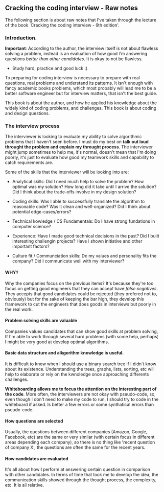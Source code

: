 ## Cracking the coding interview - Raw notes

The following section is about raw notes that I've taken through the lecture of the book 'Cracking the coding interview - 6th edition'. 

### Introduction.
**Important**: According to the author, the interview itself is not about flawless solving a problem, instead is an evaluation of how good I'm answering questions *better than other candidates*. It is okay to not be flawless.

- Study hard, practice and good luck :).

To preparing for coding interview is necessary to prepare with real questions, real problems and understand its patterns. It isn't enough with fancy academic books problems, which most probably will lead me to be a better software engineer but for interview matters, that isn't the best guide.

This book is about the author, and how he applied his knowledge about the widely kind of coding problems, and challenges. This book is about coding and design questions.

### The interview process

The interviewer is looking to evaluate my ability to solve algorithmic problems that I haven't seen before.
I must do my best on **talk out loud throught the problem and explain my throught process**.
The interviewer might jump sometimes to help me, it's normal, doesn't mean that I'm doing poorly, it's just to evaluate how good my teamwork skills and capability to catch requirements are.

Some of the skills that the interviewer will be looking into are:
- Analytical skills: Did I need much help to solve the problem? How optimal was my solution? How long did it take until I arrive the solution? Did I think about the trade-offs involve in my design solution?

- Coding skills: Was I able to successfully translate the algorithm to reasonable code? Was it clean and well-organized? Did I think about potential edge-cases/errors?

- Technical kowledge / CS Fundamentals: Do I have strong fundations in computer science?

- Experience: Have I made good technical decisions in the past? Did I built interesting challengin projects? Have I shown initiative and other important factors?

- Culture fit / Communciation skills: Do my values and personality fits the company? Did I communicate well with my interviewer?


#### WHY?
Why the companies focus on the previous items? 
It's because they're too focus on getting good engineers that they can accept have *false negatives*. They accepts that good candidates could be rejected (they prefered not to, obviously) but for the sake of keeping the bar high, they develop this framework to cut the engineers that does goods in interviews but poorly in the real work.

#### Problem solving skills are valuable
Companies values candidates that can show good skills at problem solving, If I'm able to work through several hard problems (with some help, perhaps) I might be very good at develop optimal algorithms.


#### Basic data structure and alkgorithm knowledge is useful.

It is difficult to know when I should use a binary search tree if I didn't know about its existence. Understanding the trees, graphs, lists, sorting, etc will help to elaborate or rely on the kwnoledge once approaching differents challenges.

**Whiteboarding allows me to focus the attention on the interesting part of the code**.
More often, the interviewers are not okay with pseudo-code, so, even though I don't need to make my code to run, I should try to code in the whiteboard if asked. Is better a few errors or some synthatical errors than pseudo-code.

#### How questions are selected

Usually, the questions between different companies (Amazon, Google, Facebook, etc) are the same or very similar (with certain focus in different areas depending each company), so there is no thing like 'recent question of company X', the questions are often the same for the recent years.

#### How candidates are evaluated 
It's all about how I perform at answering certain question in comparison with other candidates. In terms of time that took me to develop the idea, the communication skills showed through the thought process, the complexity, etc. It is all relative. 




